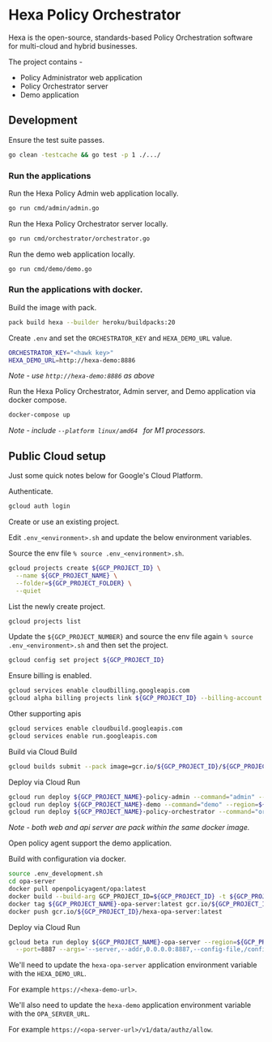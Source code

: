 # Hexa Policy Orchestrator

Hexa is the open-source, standards-based Policy Orchestration software for multi-cloud and hybrid businesses. 

The project contains - 
* Policy Administrator web application
* Policy Orchestrator server
* Demo application

## Development

Ensure the test suite passes.

```bash
go clean -testcache && go test -p 1 ./.../
```

### Run the applications

Run the Hexa Policy Admin web application locally.

```bash
go run cmd/admin/admin.go
```

Run the Hexa Policy Orchestrator server locally.

```bash
go run cmd/orchestrator/orchestrator.go
```

Run the demo web application locally.

```bash
go run cmd/demo/demo.go
```

### Run the applications with docker.

Build the image with pack.

```bash
pack build hexa --builder heroku/buildpacks:20
```

Create `.env` and set the `ORCHESTRATOR_KEY` and `HEXA_DEMO_URL` value.

```bash
ORCHESTRATOR_KEY="<hawk key>"
HEXA_DEMO_URL=http://hexa-demo:8886
```

*Note - use `http://hexa-demo:8886` as above*

Run the Hexa Policy Orchestrator, Admin server, and Demo application via docker compose.

```bash
docker-compose up
```

*Note - include `--platform linux/amd64 ` for M1 processors.*

## Public Cloud setup

Just some quick notes below for Google's Cloud Platform.

Authenticate.

```bash
gcloud auth login
```

Create or use an existing project.

Edit `.env_<environment>.sh` and update the below environment variables.

Source the env file `% source .env_<environment>.sh`.

```bash
gcloud projects create ${GCP_PROJECT_ID} \
  --name ${GCP_PROJECT_NAME} \
  --folder=${GCP_PROJECT_FOLDER} \
  --quiet
```

List the newly create project.

```bash
gcloud projects list
```

Update the `${GCP_PROJECT_NUMBER}` and source the env file again
`% source .env_<environment>.sh` and then set the project.

```bash
gcloud config set project ${GCP_PROJECT_ID}
```

Ensure billing is enabled.

```bash
gcloud services enable cloudbilling.googleapis.com
gcloud alpha billing projects link ${GCP_PROJECT_ID} --billing-account ${GCP_BILLING_ACCOUNT}
```

Other supporting apis

```bash
gcloud services enable cloudbuild.googleapis.com
gcloud services enable run.googleapis.com
```

Build via Cloud Build

```bash
gcloud builds submit --pack image=gcr.io/${GCP_PROJECT_ID}/${GCP_PROJECT_NAME}:tag1,builder=heroku/buildpacks:20
```

Deploy via Cloud Run

```bash
gcloud run deploy ${GCP_PROJECT_NAME}-policy-admin --command="admin" --region=${GCP_PROJECT_REGION} --image=gcr.io/${GCP_PROJECT_ID}/${GCP_PROJECT_NAME}:tag1
gcloud run deploy ${GCP_PROJECT_NAME}-demo --command="demo" --region=${GCP_PROJECT_REGION} --image=gcr.io/${GCP_PROJECT_ID}/${GCP_PROJECT_NAME}:tag1
gcloud run deploy ${GCP_PROJECT_NAME}-policy-orchestrator --command="orchestrator" --region=${GCP_PROJECT_REGION} --image=gcr.io/${GCP_PROJECT_ID}/${GCP_PROJECT_NAME}:tag1
```

*Note - both web and api server are pack within the same docker image.*

Open policy agent support the demo application.

Build with configuration via docker.

```bash
source .env_development.sh
cd opa-server
docker pull openpolicyagent/opa:latest
docker build --build-arg GCP_PROJECT_ID=${GCP_PROJECT_ID} -t ${GCP_PROJECT_NAME}-opa-server:latest .
docker tag ${GCP_PROJECT_NAME}-opa-server:latest gcr.io/${GCP_PROJECT_ID}/hexa-opa-server:latest
docker push gcr.io/${GCP_PROJECT_ID}/hexa-opa-server:latest
```

Deploy via Cloud Run

```bash
gcloud beta run deploy ${GCP_PROJECT_NAME}-opa-server --region=${GCP_PROJECT_REGION} --image=gcr.io/${GCP_PROJECT_ID}/opa-server:latest \
  --port=8887 --args='--server,--addr,0.0.0.0:8887,--config-file,/config.yaml'
```

We'll need to update the `hexa-opa-server` application environment variable with the `HEXA_DEMO_URL`.

For example `https://<hexa-demo-url>`.

We'll also need to update the `hexa-demo` application environment variable with the `OPA_SERVER_URL`.

For example `https://<opa-server-url>/v1/data/authz/allow`.
